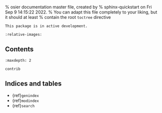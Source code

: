 % osier documentation master file, created by
% sphinx-quickstart on Fri Sep  9 14:15:22 2022.
% You can adapt this file completely to your liking, but it should at least
% contain the root `toctree` directive

```{warning}
This package is in active development.
```

```{include} ../../README.md
:relative-images:
```

## Contents
```{toctree}
:maxdepth: 2

contrib
```

## Indices and tables

- {ref}`genindex`
- {ref}`modindex`
- {ref}`search`
